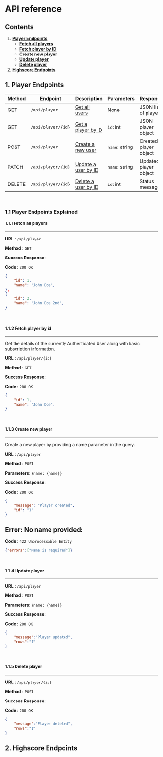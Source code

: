 # API reference

## Contents
1. **[Player Endpoints](#1-player-endpoints)**
   - **[Fetch all players](#11-fetch-all-players)**
   - **[Fetch player by ID](#12-fetch-player-by-id)**
   - **[Create new player](#13-create-new-player)**
   - **[Update player](#14-update-player)**
   - **[Delete player](#15-delete-player)**
2. **[Highscore Endpoints](#2-highscore-endpoints)**

## 1. Player Endpoints
| Method  | Endpoint            | Description                               | Parameters           | Response               |
|---------|---------------------|-------------------------------------------|----------------------|------------------------|
| GET     | `/api/player`       | [Get all users](#fetch-all-players)       | None                 | JSON list of players   |
| GET     | `/api/player/{id}`  | [Get a player by ID](#fetch-player-by-id) | `id`: int            | JSON player object     |
| POST    | `/api/player`       | [Create a new user](#create-new-player)   | `name`: string       | Created player object  |
| PATCH   | `/api/player/{id}`  | [Update a user by ID](#update-player)     | `name`: string       | Updated player object  |
| DELETE  | `/api/player/{id}`  | [Delete a user by ID](#delete-player)     | `id`: int            | Status message         |

<br>

### 1.1 Player Endpoints Explained

#### **1.1.1 Fetch all players**
---
**URL** : `/api/player`

**Method** : `GET`

**Success Response**:

**Code** : `200 OK`

```json
{
    "id": 1,
    "name": "John Doe",
},
{
    "id": 2,
    "name": "John Doe 2nd",
}
```

<br>

#### **1.1.2 Fetch player by id**
---
Get the details of the currently Authenticated User along with basic
subscription information.

**URL** : `/api/player/{id}`

**Method** : `GET`


**Success Response**:

**Code** : `200 OK`

```json
{
    "id": 1,
    "name": "John Doe",
}
```

<br>

#### **1.1.3 Create new player**
---
Create a new player by providing a name parameter in the query.

**URL** : `/api/player`

**Method** : `POST`

**Parameters**: `{name: {name}}`

**Success Response**:

**Code** : `200 OK`

```json
{
    "message": "Player created",
    "id": "1"
}
```

**Error: No name provided**:
---
**Code** : `422 Unprocessable Entity`
```json
{"errors":["Name is required"]}
```

<br>

#### **1.1.4 Update player**
---
**URL** : `/api/player`

**Method** : `POST`

**Parameters**: `{name: {name}}`

**Success Response**:

**Code** : `200 OK`
```json
{
    "message":"Player updated",
    "rows":"1"
}
```
<br>

#### **1.1.5 Delete player**
---
**URL** : `/api/player/{id}`

**Method** : `POST`

**Success Response**:

**Code** : `200 OK`
```json
{
    "message":"Player deleted",
    "rows":"1"
}
```

## 2. Highscore Endpoints